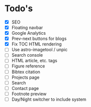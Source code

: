 # Todo's

- [x] SEO
- [x] Floating navbar
- [x] Google Analytics
- [x] Prev-next buttons for blogs
- [x] Fix TOC HTML rendering
- [ ] Use astro-imagetool / unpic
- [ ] Search console
- [ ] HTML article, etc. tags
- [ ] Figure reference
- [ ] Bibtex citation
- [ ] Projects page
- [ ] Search
- [ ] Contact page
- [ ] Footnote preview
- [ ] Day/Night switcher to include system
